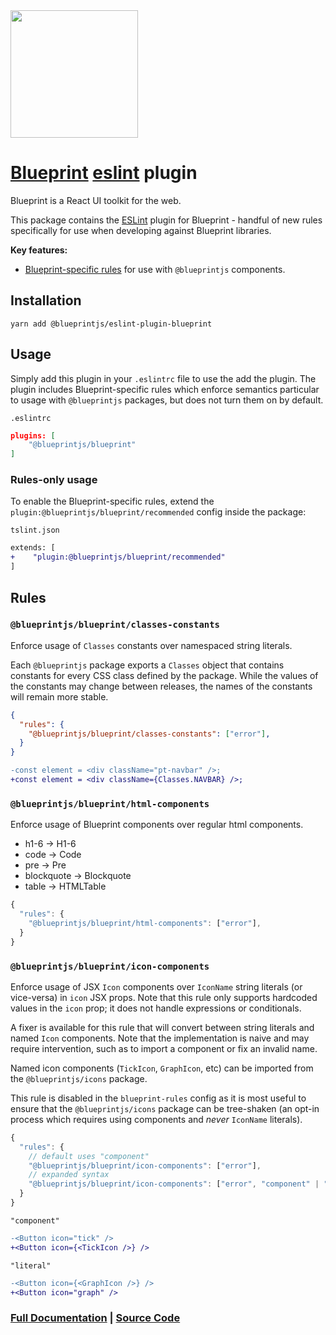 <img height="204" src="https://cloud.githubusercontent.com/assets/464822/20228152/d3f36dc2-a804-11e6-80ff-51ada2d13ea7.png">

# [Blueprint](http://blueprintjs.com/) [eslint](https://eslint.org/) plugin

Blueprint is a React UI toolkit for the web.

This package contains the [ESLint](https://eslint.org/) plugin for Blueprint - handful of new rules specifically for use when developing against Blueprint libraries.

**Key features:**

- [Blueprint-specific rules](#Rules) for use with `@blueprintjs` components.

## Installation

```
yarn add @blueprintjs/eslint-plugin-blueprint
```

## Usage

Simply add this plugin in your `.eslintrc` file to use the add the plugin.  The plugin includes Blueprint-specific rules which enforce semantics particular to usage with `@blueprintjs` packages, but does not turn them on by default.

`.eslintrc`
```json
plugins: [
    "@blueprintjs/blueprint"
]
```

### Rules-only usage

To enable the Blueprint-specific rules, extend the `plugin:@blueprintjs/blueprint/recommended` config inside the package:

`tslint.json`
```diff
extends: [
+    "plugin:@blueprintjs/blueprint/recommended"
]
```

## Rules

### `@blueprintjs/blueprint/classes-constants`

Enforce usage of `Classes` constants over namespaced string literals.

Each `@blueprintjs` package exports a `Classes` object that contains constants for every CSS class defined by the package. While the values of the constants may change between releases, the names of the constants will remain more stable.

```json
{
  "rules": {
    "@blueprintjs/blueprint/classes-constants": ["error"],
  }
}
```

```diff
-const element = <div className="pt-navbar" />;
+const element = <div className={Classes.NAVBAR} />;
```

### `@blueprintjs/blueprint/html-components`

Enforce usage of Blueprint components over regular html components.

- h1-6 -> H1-6
- code -> Code
- pre -> Pre
- blockquote -> Blockquote
- table -> HTMLTable

```js
{
  "rules": {
    "@blueprintjs/blueprint/html-components": ["error"],
  }
}
```

### `@blueprintjs/blueprint/icon-components`

Enforce usage of JSX `Icon` components over `IconName` string literals (or vice-versa) in `icon` JSX props. Note that this rule only supports hardcoded values in the `icon` prop; it does not handle expressions or conditionals.

A fixer is available for this rule that will convert between string literals and named `Icon` components. Note that the implementation is naive and may require intervention, such as to import a component or fix an invalid name.

Named icon components (`TickIcon`, `GraphIcon`, etc) can be imported from the `@blueprintjs/icons` package.

This rule is disabled in the `blueprint-rules` config as it is most useful to ensure that the `@blueprintjs/icons` package can be tree-shaken (an opt-in process which requires using components and _never_ `IconName` literals).

```js
{
  "rules": {
    // default uses "component"
    "@blueprintjs/blueprint/icon-components": ["error"],
    // expanded syntax
    "@blueprintjs/blueprint/icon-components": ["error", "component" | "literal"] // choose one
  }
}
```

`"component"`
```diff
-<Button icon="tick" />
+<Button icon={<TickIcon />} />
```

`"literal"`
```diff
-<Button icon={<GraphIcon />} />
+<Button icon="graph" />
```


### [Full Documentation](http://blueprintjs.com/docs) | [Source Code](https://github.com/palantir/blueprint)
